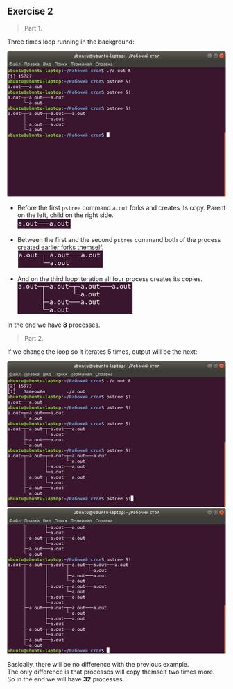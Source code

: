 ## Exercise 2

> Part 1.

Three times loop running in the background:

![ex2_1](https://github.com/Divinil001/os-homeworks/blob/master/week04/images/ex2_1.png)

- Before the first `pstree` command `a.out` forks and creates its copy. Parent on the left, child on the right side. \
![ex2_1_1](https://github.com/Divinil001/os-homeworks/blob/master/week04/images/ex2_1_1.png)

- Between the first and the second `pstree` command both of the process created earlier forks themself.\
![ex2_1_2](https://github.com/Divinil001/os-homeworks/blob/master/week04/images/ex2_1_2.png)

- And on the third loop iteration all four process creates its copies. \
![ex2_1_3](https://github.com/Divinil001/os-homeworks/blob/master/week04/images/ex2_1_3.png)

In the end we have **8** processes.

> Part 2.

If we change the loop so it iterates 5 times, output will be the next:

![ex2_2](https://github.com/Divinil001/os-homeworks/blob/master/week04/images/ex2_2.png) \
![ex2_3](https://github.com/Divinil001/os-homeworks/blob/master/week04/images/ex2_3.png)

Basically, there will be no difference with the previous example. \
The only difference is that processes will copy themself two times more. \
So in the end we will have **32** processes.
